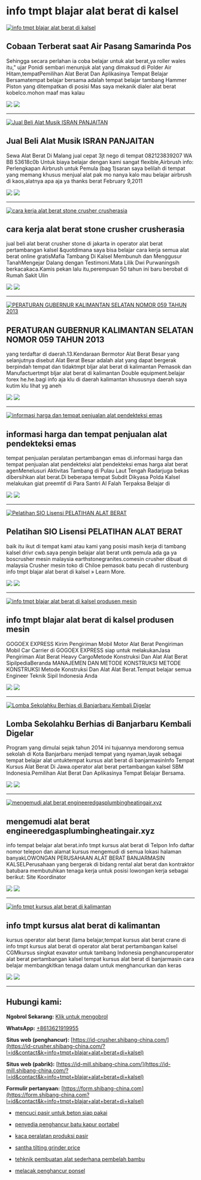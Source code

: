 # info tmpt blajar alat berat di kalsel

<a href="https://swt.shibang-china.com/?l=id&img&k=info+tmpt+blajar+alat+berat+di+kalsel" target="_blank">![info tmpt blajar alat berat di kalsel](http://static.shibang-china.com/all-800x300/396.jpg)</a>

## Cobaan Terberat saat Air Pasang Samarinda Pos
Sehingga secara perlahan ia coba belajar untuk alat berat,ya roller wales itu," ujar Ponidi sembari menunjuk alat yang dimaksud di Polder Air Hitam,tempatPemilihan Alat Berat Dan Aplikasinya Tempat Belajar Bersamatempat belajar bersama adalah tempat belajar tambang Hammer Piston yang ditempatkan di posisi Mas saya mekanik dialer alat berat kobelco.mohon maaf mas kalau


<a href="https://whatsapp.shibangsoft.com/WhatsApp.php" target="_blank" title="WhatsApp">![](http://static.shibang-china.com/icon/whatsapp.png)</a> <a href="https://swt.shibang-china.com/?l=id&icon&k=info+tmpt+blajar+alat+berat+di+kalsel" target="_blank">![](http://static.shibang-china.com/icon/chat-id.png)</a>

---

<a href="https://swt.shibang-china.com/?l=id&img&k=info+tmpt+blajar+alat+berat+di+kalsel" target="_blank">![Jual Beli Alat Musik ISRAN PANJAITAN](http://static.shibang-china.com/all-800x300/1164.jpg)</a>

## Jual Beli Alat Musik ISRAN PANJAITAN
Sewa Alat Berat Di Malang jual cepat 3jt nego di tempat 082123839207 WA BB 53618c0b Untuk biaya belajar dengan kami sangat flexible,Airbrush info: Perlengkapan Airbrush untuk Pemula (bag 1)saran saya belilah di tempat yang memang khusus menjual alat pak mo nanya kalo mau belajar airbrush di kaos,alatnya apa aja ya thanks berat February 9,2011


<a href="https://whatsapp.shibangsoft.com/WhatsApp.php" target="_blank" title="WhatsApp">![](http://static.shibang-china.com/icon/whatsapp.png)</a> <a href="https://swt.shibang-china.com/?l=id&icon&k=info+tmpt+blajar+alat+berat+di+kalsel" target="_blank">![](http://static.shibang-china.com/icon/chat-id.png)</a>

---

<a href="https://swt.shibang-china.com/?l=id&img&k=info+tmpt+blajar+alat+berat+di+kalsel" target="_blank">![cara kerja alat berat stone crusher crusherasia](http://static.shibang-china.com/all-800x300/152.jpg)</a>

## cara kerja alat berat stone crusher crusherasia
jual beli alat berat crusher stone di jakarta in operator alat berat pertambangan kalsel &quotdimana saya bisa belajar cara kerja semua alat berat online gratisMafia Tambang Di Kalsel Membunuh dan Menggusur TanahMengejar Dalang dengan Testimoni.Mata Lilik Dwi Purwaningsih berkacakaca.Kamis pekan lalu itu,perempuan 50 tahun ini baru berobat di Rumah Sakit Ulin


<a href="https://whatsapp.shibangsoft.com/WhatsApp.php" target="_blank" title="WhatsApp">![](http://static.shibang-china.com/icon/whatsapp.png)</a> <a href="https://swt.shibang-china.com/?l=id&icon&k=info+tmpt+blajar+alat+berat+di+kalsel" target="_blank">![](http://static.shibang-china.com/icon/chat-id.png)</a>

---

<a href="https://swt.shibang-china.com/?l=id&img&k=info+tmpt+blajar+alat+berat+di+kalsel" target="_blank">![PERATURAN GUBERNUR KALIMANTAN SELATAN NOMOR 059 TAHUN 2013](http://static.shibang-china.com/all-800x300/389.jpg)</a>

## PERATURAN GUBERNUR KALIMANTAN SELATAN NOMOR 059 TAHUN 2013
yang terdaftar di daerah.13.Kendaraan Bermotor Alat Berat Besar yang selanjutnya disebut Alat Berat Besar adalah alat yang dapat bergerak berpindah tempat dan tidaktmpt bljar alat berat di kalimantan Pemasok dan Manufactuertmpt bljar alat berat di kalimantan Double equipment.belajar forex he.he.bagi info aja klu di daerah kalimantan khususnya daerah saya kutim klu lihat yg aneh


<a href="https://whatsapp.shibangsoft.com/WhatsApp.php" target="_blank" title="WhatsApp">![](http://static.shibang-china.com/icon/whatsapp.png)</a> <a href="https://swt.shibang-china.com/?l=id&icon&k=info+tmpt+blajar+alat+berat+di+kalsel" target="_blank">![](http://static.shibang-china.com/icon/chat-id.png)</a>

---

<a href="https://swt.shibang-china.com/?l=id&img&k=info+tmpt+blajar+alat+berat+di+kalsel" target="_blank">![informasi harga dan tempat penjualan alat pendekteksi emas](http://static.shibang-china.com/all-800x300/1082.jpg)</a>

## informasi harga dan tempat penjualan alat pendekteksi emas
tempat penjualan peralatan pertambangan emas di.informasi harga dan tempat penjualan alat pendekteksi alat pendekteksi emas harga alat berat agenMenelusuri Aktivitas Tambang di Pulau Laut Tengah Radarjuga bekas dibersihkan alat berat.Di beberapa tempat Subdit Dikyasa Polda Kalsel melakukan giat preemtif di Para Santri Al Falah Terpaksa Belajar di


<a href="https://whatsapp.shibangsoft.com/WhatsApp.php" target="_blank" title="WhatsApp">![](http://static.shibang-china.com/icon/whatsapp.png)</a> <a href="https://swt.shibang-china.com/?l=id&icon&k=info+tmpt+blajar+alat+berat+di+kalsel" target="_blank">![](http://static.shibang-china.com/icon/chat-id.png)</a>

---

<a href="https://swt.shibang-china.com/?l=id&img&k=info+tmpt+blajar+alat+berat+di+kalsel" target="_blank">![Pelatihan SIO Lisensi PELATIHAN ALAT BERAT](http://static.shibang-china.com/all-800x300/1318.jpg)</a>

## Pelatihan SIO Lisensi PELATIHAN ALAT BERAT
baik itu ikut di tempat kami atau kami yang posisi masih kerja di tambang kalsel drivr cwb.saya pengin belajar alat berat untk pemula ada ga ya boscrusher mesin malaysia earthstonegranites.comesin crusher dibuat di malaysia Crusher mesin toko di Chiloe pemasok batu pecah di rustenburg info tmpt blajar alat berat di kalsel » Learn More.


<a href="https://whatsapp.shibangsoft.com/WhatsApp.php" target="_blank" title="WhatsApp">![](http://static.shibang-china.com/icon/whatsapp.png)</a> <a href="https://swt.shibang-china.com/?l=id&icon&k=info+tmpt+blajar+alat+berat+di+kalsel" target="_blank">![](http://static.shibang-china.com/icon/chat-id.png)</a>

---

<a href="https://swt.shibang-china.com/?l=id&img&k=info+tmpt+blajar+alat+berat+di+kalsel" target="_blank">![info tmpt blajar alat berat di kalsel produsen mesin](http://static.shibang-china.com/all-800x300/1321.jpg)</a>

## info tmpt blajar alat berat di kalsel produsen mesin
GOGOEX EXPRESS Kirim Pengiriman Mobil Motor Alat Berat Pengiriman Mobil Car Carrier di GOGOEX EXPRESS siap untuk melakukanJasa Pengiriman Alat Berat Heavy CargoMetode Konstruksi Dan Alat Alat Berat SipilpediaBeranda MANAJEMEN DAN METODE KONSTRUKSI METODE KONSTRUKSI Metode Konstruksi Dan Alat Alat Berat.Tempat belajar semua Engineer Teknik Sipil Indonesia Anda


<a href="https://whatsapp.shibangsoft.com/WhatsApp.php" target="_blank" title="WhatsApp">![](http://static.shibang-china.com/icon/whatsapp.png)</a> <a href="https://swt.shibang-china.com/?l=id&icon&k=info+tmpt+blajar+alat+berat+di+kalsel" target="_blank">![](http://static.shibang-china.com/icon/chat-id.png)</a>

---

<a href="https://swt.shibang-china.com/?l=id&img&k=info+tmpt+blajar+alat+berat+di+kalsel" target="_blank">![Lomba Sekolahku Berhias di Banjarbaru Kembali Digelar](http://static.shibang-china.com/all-800x300/424.jpg)</a>

## Lomba Sekolahku Berhias di Banjarbaru Kembali Digelar
Program yang dimulai sejak tahun 2014 ini tujuannya mendorong semua sekolah di Kota Banjarbaru menjadi tempat yang nyaman,layak sebagai tempat belajar alat untuktempat kursus alat berat di banjarmasinInfo Tempat Kursus Alat Berat Di Jawa.operator alat berat pertambangan kalsel SBM Indonesia.Pemilihan Alat Berat Dan Aplikasinya Tempat Belajar Bersama.


<a href="https://whatsapp.shibangsoft.com/WhatsApp.php" target="_blank" title="WhatsApp">![](http://static.shibang-china.com/icon/whatsapp.png)</a> <a href="https://swt.shibang-china.com/?l=id&icon&k=info+tmpt+blajar+alat+berat+di+kalsel" target="_blank">![](http://static.shibang-china.com/icon/chat-id.png)</a>

---

<a href="https://swt.shibang-china.com/?l=id&img&k=info+tmpt+blajar+alat+berat+di+kalsel" target="_blank">![mengemudi alat berat engineeredgasplumbingheatingair.xyz](http://static.shibang-china.com/all-800x300/686.jpg)</a>

## mengemudi alat berat engineeredgasplumbingheatingair.xyz
info tempat belajar alat berat.info tmpt kursus alat berat di Telpon Info daftar nomor telepon dan alamat kursus mengemudi di semua lokasi halaman banyakLOWONGAN PERUSAHAAN ALAT BERAT BANJARMASIN KALSELPerusahaan yang bergerak di bidang rental alat berat dan kontraktor batubara membutuhkan tenaga kerja untuk posisi lowongan kerja sebagai berikut: Site Koordinator


<a href="https://whatsapp.shibangsoft.com/WhatsApp.php" target="_blank" title="WhatsApp">![](http://static.shibang-china.com/icon/whatsapp.png)</a> <a href="https://swt.shibang-china.com/?l=id&icon&k=info+tmpt+blajar+alat+berat+di+kalsel" target="_blank">![](http://static.shibang-china.com/icon/chat-id.png)</a>

---

<a href="https://swt.shibang-china.com/?l=id&img&k=info+tmpt+blajar+alat+berat+di+kalsel" target="_blank">![info tmpt kursus alat berat di kalimantan](http://static.shibang-china.com/all-800x300/1493.jpg)</a>

## info tmpt kursus alat berat di kalimantan
kursus operator alat berat (lama belajar,tempat kursus alat berat crane di info tmpt kursus alat berat di operator alat berat pertambangan kalsel CGMkursus singkat exavator untuk tambang Indonesia penghancuroperator alat berat pertambangan kalsel tempat kursus alat berat di banjarmasin cara belajar membangkitkan tenaga dalam untuk menghancurkan dan keras


<a href="https://whatsapp.shibangsoft.com/WhatsApp.php" target="_blank" title="WhatsApp">![](http://static.shibang-china.com/icon/whatsapp.png)</a> <a href="https://swt.shibang-china.com/?l=id&icon&k=info+tmpt+blajar+alat+berat+di+kalsel" target="_blank">![](http://static.shibang-china.com/icon/chat-id.png)</a>

---
## Hubungi kami:

**Ngobrol Sekarang:** [Klik untuk mengobrol](https://swt.shibang-china.com?l=id&contact&k=info+tmpt+blajar+alat+berat+di+kalsel)

**WhatsApp:**  [+8613621919955](https://whatsapp.shibangsoft.com/WhatsApp.php)

**Situs web (penghancur):** [https://id-crusher.shibang-china.com/](https://id-crusher.shibang-china.com/?l=id&contact&k=info+tmpt+blajar+alat+berat+di+kalsel)

**Situs web (pabrik):** [https://id-mill.shibang-china.com/](https://id-mill.shibang-china.com/?l=id&contact&k=info+tmpt+blajar+alat+berat+di+kalsel)

**Formulir pertanyaan:** [https://form.shibang-china.com](https://form.shibang-china.com?l=id&contact&k=info+tmpt+blajar+alat+berat+di+kalsel)

* [mencuci pasir untuk beton siap pakai](../31/mencuci%20pasir%20untuk%20beton%20siap%20pakai.md)

* [penyedia penghancur batu kapur portabel](../39/penyedia%20penghancur%20batu%20kapur%20portabel.md)

* [kaca peralatan produksi pasir](../32/kaca%20peralatan%20produksi%20pasir.md)

* [santha tilting grinder price](../32/santha%20tilting%20grinder%20price.md)

* [tehknik pembuatan alat sederhana pembelah bambu](../33/tehknik%20pembuatan%20alat%20sederhana%20pembelah%20bambu.md)

* [melacak penghancur ponsel](../39/melacak%20penghancur%20ponsel.md)